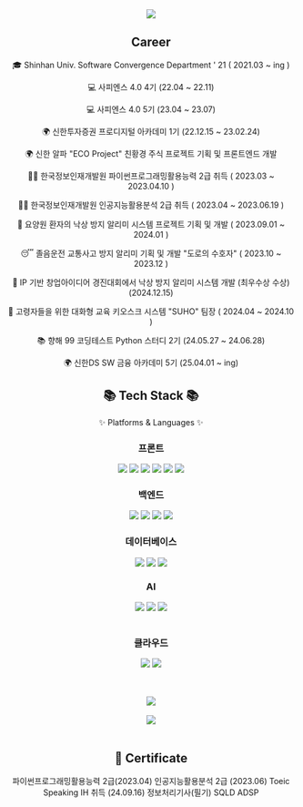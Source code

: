 <div align=center>
      <img src="https://capsule-render.vercel.app/api?type=waving&color=auto&height=200&section=header&text=Gayeon%20Github!&fontSize=50" />   

</div>

<div align=center><h2>Career</h2>


🎓 Shinhan Univ. Software Convergence Department ' 21 ( 2021.03 ~ ing )

💻 사피엔스 4.0 4기 (22.04 ~ 22.11)

💻 사피엔스 4.0 5기 (23.04 ~ 23.07)

🌍 신한투자증권 프로디지털 아카데미 1기 (22.12.15 ~ 23.02.24)

🌍 신한 알파 "ECO Project" 친황경 주식 프로젝트 기획 및 프론트엔드 개발

👨‍🎓 한국정보인재개발원 파이썬프로그래밍활용능력 2급 취득 ( 2023.03 ~ 2023.04.10 )

👨‍🎓 한국정보인재개발원 인공지능활용분석 2급 취득 ( 2023.04 ~ 2023.06.19 )

👵 요양원 환자의 낙상 방지 알리미 시스템 프로젝트 기획 및 개발 ( 2023.09.01 ~ 2024.01 )

😴 졸음운전 교통사고 방지 알리미 기획 및 개발 "도로의 수호자" ( 2023.10 ~ 2023.12 )

🥉 IP 기반 창업아이디어 경진대회에서 낙상 방지 알리미 시스템 개발 (최우수상 수상) (2024.12.15)

🏫 고령자들을 위한 대화형 교육 키오스크 시스템 "SUHO" 팀장 ( 2024.04 ~ 2024.10 )

📚 향해 99 코딩테스트 Python 스터디 2기 (24.05.27 ~ 24.06.28)




🌍 신한DS SW 금융 아카데미 5기 (25.04.01 ~ ing)

</div> 
<div align=center>

 <h2>📚 Tech Stack 📚</h2>
   <p>✨ Platforms & Languages ✨</p>
</div>
<div align="center">
<h3>프론트</h3>
<img src="https://img.shields.io/badge/HTML5-E34F26?style=for-the-badge&logo=html5&logoColor=white"> 
<img src="https://img.shields.io/badge/CSS3-1572B6?style=for-the-badge&logo=css3&logoColor=white"> 
<img src="https://img.shields.io/badge/JavaScript-F7DF1E?style=for-the-badge&logo=javascript&logoColor=black"> 
<img src="https://img.shields.io/badge/React-%2361DAFB?style=for-the-badge&logo=React&logoColor=white">
<img src="https://img.shields.io/badge/Vue.js-%#4FC08D?style=for-the-badge&logo=vuedotjs&logoColor=white">
<img src="https://img.shields.io/badge/figma-F24E1E?style=for-the-badge&logo=figma&logoColor=white">

<br>
<h3>백엔드</h3>
<img src="https://img.shields.io/badge/Python-3776AB?style=for-the-badge&logo=python&logoColor=white">
<img src="https://img.shields.io/badge/Django-092E20?style=for-the-badge&logo=django&logoColor=white">
<img src="https://img.shields.io/badge/Java-007396?style=for-the-badge&logo=java&logoColor=white">
<img src="https://img.shields.io/badge/Spring_Boot-6DB33F?style=for-the-badge&logo=springboot&logoColor=white">

<br>
<h3>데이터베이스</h3>
<img src="https://img.shields.io/badge/MS_SQL-CC2927?style=for-the-badge&logo=microsoftsqlserver&logoColor=white">
<img src="https://img.shields.io/badge/mongodb-47A248?style=for-the-badge&logo=mongodb&logoColor=white">
<img src="https://img.shields.io/badge/Oracle-F80000?style=for-the-badge&logo=Oracle&logoColor=white">

<br>
<h3>AI</h3>
<img src="https://img.shields.io/badge/YOLOv8-111F68?style=for-the-badge&logo=yolo&logoColor=white">
<img src="https://img.shields.io/badge/Skeleton-149EF2?style=for-the-badge&logo=Skeleton&logoColor=white">
<img src="https://img.shields.io/badge/pytorch-EE4C2C?style=for-the-badge&logo=pytorch&logoColor=white">
</br>


<br>
<h3>클라우드</h3>
<img src="https://img.shields.io/badge/AWS-232F3E?style=for-the-badge&logo=amazonaws&logoColor=white">
<img src="https://img.shields.io/badge/AWS-DD2C00?style=for-the-badge&logo=firebase&logoColor=white">

<br><br>
<img src="https://github-readme-stats.vercel.app/api/top-langs/?username=Agayeon&layout=compact"><br><br>
<img src="https://github-readme-stats.vercel.app/api?username=Agayeon&show_icons=true"><br><br>

 
<div align=center><h2>📑 Certificate </h2>

파이썬프로그래밍활용능력 2급(2023.04)
인공지능활용분석 2급 (2023.06)
Toeic Speaking IH 취득 (24.09.16)
정보처리기사(필기)
SQLD
ADSP
</div>
